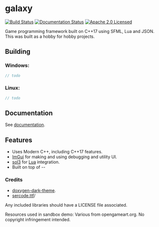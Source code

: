 # galaxy
[![Build Status](https://ci.appveyor.com/api/projects/status/ac0ec6gtxl7776y5?svg=true)](https://ci.appveyor.com/project/reworks/galaxy)
[![Documentation Status](https://travis-ci.org/DomRe/galaxy.svg?branch=master)](https://domre.github.io/galaxy/)
[![Apache 2.0 Licensed](https://img.shields.io/badge/license-apache-blue.svg)](./LICENSE.txt)

Game programming framework built on C++17 using SFML, Lua and JSON. This was built as a hobby for hobby projects.

## Building
### Windows:
```cpp
// todo
```


### Linux:
```cpp
// todo
```


## Documentation
See [documentation](https://domre.github.io/starmap/).  

## Features
- Uses Modern C++, including C++17 features.
- [ImGui](https://github.com/ocornut/imgui) for making and using debugging and utility UI.
- [sol3](https://github.com/ThePhD/sol2) for [Lua](https://www.lua.org/) integration.
- Built on top of --

### Credits
* [doxygen-dark-theme](https://github.com/MaJerle/doxygen-dark-theme).
* [sercode.ttf](http://www.dafont.com/secret-code.font)/

Any included libraries should have a LICENSE file associated.

Resources used in sandbox demo:
Various from opengameart.org. No copyright infringement intended.